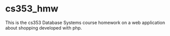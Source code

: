 # cs353_hmw
This is the cs353 Database Systems course homework on a web application about shopping developed with php.
